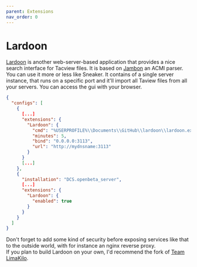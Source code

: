```yaml
---
parent: Extensions
nav_order: 0
---
```


# Lardoon

[Lardoon](https://github.com/b1naryth1ef/lardoon) is another web-server-based application that provides a nice search 
interface for Tacview files. It is based on [Jambon](https://github.com/b1naryth1ef/jambon) an ACMI parser.</br>
You can use it more or less like Sneaker. It contains of a single server instance, that runs on a specific port and
it'll import all Taview files from all your servers. You can access the gui with your browser.

```json
{
  "configs": [
    {
      [...]
      "extensions": {
        "Lardoon": {
          "cmd": "%USERPROFILE%\\Documents\\GitHub\\lardoon\\lardoon.exe",
          "minutes": 5,
          "bind": "0.0.0.0:3113",
          "url": "http://mydnsname:3113"
        }
      }
      [...]
    },
    {
      "installation": "DCS.openbeta_server",
      [...]
      "extensions": {
        "Lardoon": {
          "enabled": true
        }
      }
    }
  ]
}
```

Don't forget to add some kind of security before exposing services like that to the outside world, with for instance
an nginx reverse proxy.</br>
If you plan to build Lardoon on your own, I'd recommend the fork of [Team LimaKilo](https://github.com/team-limakilo/lardoon).
